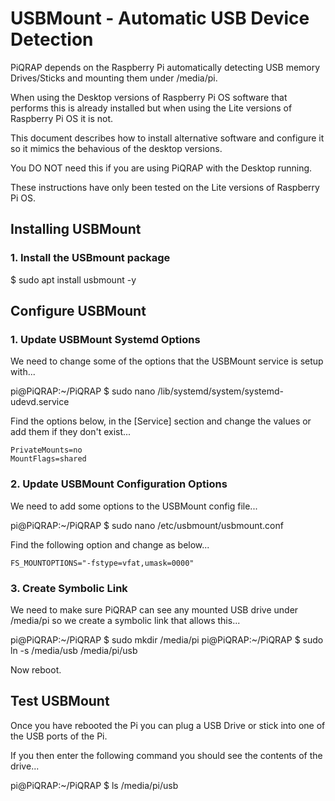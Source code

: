 # USBMount - Automatic USB Device Detection

PiQRAP depends on the Raspberry Pi automatically detecting USB memory Drives/Sticks and mounting them under /media/pi.

When using the Desktop versions of Raspberry Pi OS software that performs this is already installed but when using the Lite versions of Raspberry Pi OS it is not.

This document describes how to install alternative software and configure it so it mimics the behavious of the desktop versions.

You DO NOT need this if you are using PiQRAP with the Desktop running.

These instructions have only been tested on the Lite versions of Raspberry Pi OS.

## Installing USBMount

### 1\. Install the USBmount package

$ sudo apt install usbmount -y

## Configure USBMount

### 1\. Update USBMount Systemd Options

We need to change some of the options that the USBMount service is setup with...

pi@PiQRAP:\~/PiQRAP $ sudo nano /lib/systemd/system/systemd-udevd.service

Find the options below, in the [Service] section and change the values or add them if they don't exist...

```
PrivateMounts=no
MountFlags=shared
```

### 2\. Update USBMount Configuration Options

We need to add some options to the USBMount config file...

pi@PiQRAP:\~/PiQRAP $ sudo nano /etc/usbmount/usbmount.conf

Find the following option and change as below...

```
FS_MOUNTOPTIONS="-fstype=vfat,umask=0000"
```

### 3\. Create Symbolic Link

We need to make sure PiQRAP can see any mounted USB drive under /media/pi so we create a symbolic link that allows this...

pi@PiQRAP:\~/PiQRAP $ sudo mkdir /media/pi
pi@PiQRAP:\~/PiQRAP $ sudo ln -s /media/usb /media/pi/usb

Now reboot.

## Test USBMount

Once you have rebooted the Pi you can plug a USB Drive or stick into one of the USB ports of the Pi.

If you then enter the following command you should see the contents of the drive...

pi@PiQRAP:\~/PiQRAP $ ls /media/pi/usb